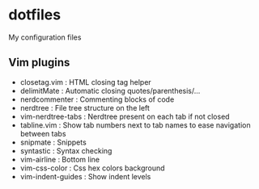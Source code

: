 dotfiles
========

My configuration files

Vim plugins
-----------

* closetag.vim : HTML closing tag helper
* delimitMate : Automatic closing quotes/parenthesis/...
* nerdcommenter : Commenting blocks of code
* nerdtree : File tree structure on the left
* vim-nerdtree-tabs : Nerdtree present on each tab if not closed
* tabline.vim : Show tab numbers next to tab names to ease navigation between tabs
* snipmate : Snippets
* syntastic : Syntax checking
* vim-airline : Bottom line
* vim-css-color : Css hex colors background
* vim-indent-guides : Show indent levels
